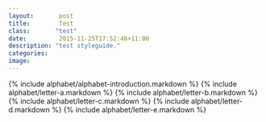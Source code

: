 ```yaml
---
layout:       post
title:        Test
class:       "test"
date:         2015-11-25T17:52:48+11:00
description: "test styleguide."
categories:      
image:        
---
```


{% include alphabet/alphabet-introduction.markdown %}
{% include alphabet/letter-a.markdown %}
{% include alphabet/letter-b.markdown %}
{% include alphabet/letter-c.markdown %}
{% include alphabet/letter-d.markdown %}
{% include alphabet/letter-e.markdown %}
